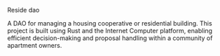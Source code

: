 Reside dao

A DAO for managing a housing cooperative or residential building. This project is built using Rust and the Internet Computer platform, enabling efficient decision-making and proposal handling within a community of apartment owners.